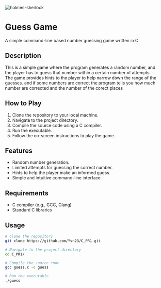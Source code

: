 ![holmes-sherlock](https://github.com/YsN23/C_PR1/assets/137555877/7adeebc1-4784-451a-ab91-15938095a8df)



# Guess Game
A simple command-line based number guessing game written in C.

## Description

This is a simple game where the program generates a random number, and the player has to guess that number within a certain number of attempts. The game provides hints to the player to help narrow down the range of the guesses.
and if some numbers are correct the program tells you how much number are corrected and the number of the corect places
## How to Play

1. Clone the repository to your local machine.
2. Navigate to the project directory.
3. Compile the source code using a C compiler.
4. Run the executable.
5. Follow the on-screen instructions to play the game.

## Features

- Random number generation.
- Limited attempts for guessing the correct number.
- Hints to help the player make an informed guess.
- Simple and intuitive command-line interface.

## Requirements

- C compiler (e.g., GCC, Clang)
- Standard C libraries

## Usage

```bash
# Clone the repository
git clone https://github.com/Ysn23/C_PR1.git

# Navigate to the project directory
cd C_PR1/

# Compile the source code
gcc guess.c -o guess

# Run the executable
./guess
